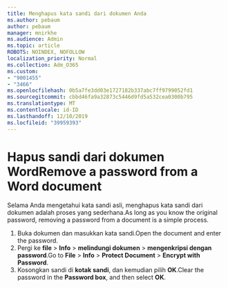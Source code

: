 ```yaml
---
title: Menghapus kata sandi dari dokumen Anda
ms.author: pebaum
author: pebaum
manager: mnirkhe
ms.audience: Admin
ms.topic: article
ROBOTS: NOINDEX, NOFOLLOW
localization_priority: Normal
ms.collection: Adm_O365
ms.custom:
- "9001455"
- "3466"
ms.openlocfilehash: 0b5a7fe3dd03e1727182b337abc7ff9799052fd1
ms.sourcegitcommit: cbbd46fa9a32873c5446d9fd5a532cea0300b795
ms.translationtype: MT
ms.contentlocale: id-ID
ms.lasthandoff: 12/10/2019
ms.locfileid: "39959393"
---
```

# <a name="remove-a-password-from-a-word-document"></a><span data-ttu-id="edad9-102">Hapus sandi dari dokumen Word</span><span class="sxs-lookup"><span data-stu-id="edad9-102">Remove a password from a Word document</span></span>

<span data-ttu-id="edad9-103">Selama Anda mengetahui kata sandi asli, menghapus kata sandi dari dokumen adalah proses yang sederhana.</span><span class="sxs-lookup"><span data-stu-id="edad9-103">As long as you know the original password, removing a password from a document is a simple process.</span></span>

1. <span data-ttu-id="edad9-104">Buka dokumen dan masukkan kata sandi.</span><span class="sxs-lookup"><span data-stu-id="edad9-104">Open the document and enter the password.</span></span>
2. <span data-ttu-id="edad9-105">Pergi ke **file** > **Info** > **melindungi dokumen** > **mengenkripsi dengan password**.</span><span class="sxs-lookup"><span data-stu-id="edad9-105">Go to **File** > **Info** > **Protect Document** > **Encrypt with Password**.</span></span>
3. <span data-ttu-id="edad9-106">Kosongkan sandi di **kotak sandi**, dan kemudian pilih **OK**.</span><span class="sxs-lookup"><span data-stu-id="edad9-106">Clear the password in the **Password box**, and then select **OK**.</span></span>